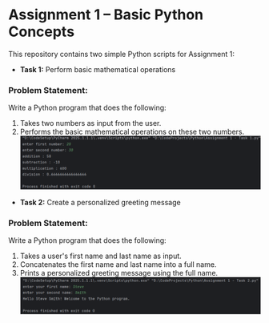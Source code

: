 #  Assignment 1 – Basic Python Concepts
This repository contains two simple Python scripts for Assignment 1:

-  **Task 1:** Perform basic mathematical operations
###  Problem Statement:
Write a Python program that does the following:
1. Takes two numbers as input from the user.
2. Performs the basic mathematical operations on these two numbers.
![Task 1 Output](Images/Assignment_1_Task_1.png)

-  **Task 2:** Create a personalized greeting message
  
###  Problem Statement:
Write a Python program that does the following:
1. Takes a user's first name and last name as input.
2. Concatenates the first name and last name into a full name.
3. Prints a personalized greeting message using the full name.
  ![Task 1 Output](Images/Assignment_1_Task_2.png)
